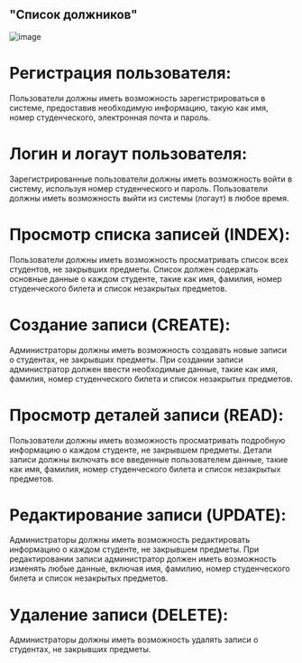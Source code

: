 ## "Список должников"
![image](https://github.com/f1tura/debtors/assets/85243720/4d750293-62d8-4e9b-a643-5af74ffbdeab)


# Регистрация пользователя:
Пользователи должны иметь возможность зарегистрироваться в системе, предоставив необходимую информацию, такую как имя, номер студенческого, электронная почта и пароль.

# Логин и логаут пользователя:
Зарегистрированные пользователи должны иметь возможность войти в систему, используя номер студенческого и пароль.
Пользователи должны иметь возможность выйти из системы (логаут) в любое время.

# Просмотр списка записей (INDEX):
Пользователи должны иметь возможность просматривать список всех студентов, не закрывших предметы.
Список должен содержать основные данные о каждом студенте, такие как имя, фамилия, номер студенческого билета и список незакрытых предметов.

# Создание записи (CREATE):
Администраторы должны иметь возможность создавать новые записи о студентах, не закрывших предметы.
При создании записи администратор должен ввести необходимые данные, такие как имя, фамилия, номер студенческого билета и список незакрытых предметов.

# Просмотр деталей записи (READ):
Пользователи должны иметь возможность просматривать подробную информацию о каждом студенте, не закрывшем предметы.
Детали записи должны включать все введенные пользователем данные, такие как имя, фамилия, номер студенческого билета и список незакрытых предметов.

# Редактирование записи (UPDATE):
Администраторы должны иметь возможность редактировать информацию о каждом студенте, не закрывшем предметы.
При редактировании записи администратор должен иметь возможность изменять любые данные, включая имя, фамилию, номер студенческого билета и список незакрытых предметов.

# Удаление записи (DELETE):
Администраторы должны иметь возможность удалять записи о студентах, не закрывших предметы.
